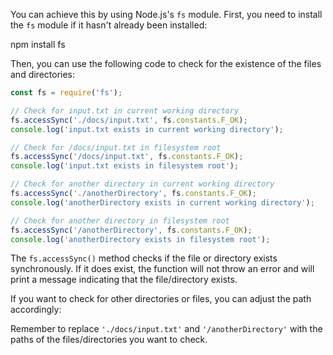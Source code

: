 You can achieve this by using Node.js's `fs` module. First, you need to install the `fs` module if it hasn't already been installed:

npm install fs

Then, you can use the following code to check for the existence of the files and directories:

```javascript
const fs = require('fs');

// Check for input.txt in current working directory
fs.accessSync('./docs/input.txt', fs.constants.F_OK);
console.log('input.txt exists in current working directory');

// Check for /docs/input.txt in filesystem root
fs.accessSync('/docs/input.txt', fs.constants.F_OK);
console.log('input.txt exists in filesystem root');

// Check for another directory in current working directory
fs.accessSync('./anotherDirectory', fs.constants.F_OK);
console.log('anotherDirectory exists in current working directory');

// Check for another directory in filesystem root
fs.accessSync('/anotherDirectory', fs.constants.F_OK);
console.log('anotherDirectory exists in filesystem root');
```

The `fs.accessSync()` method checks if the file or directory exists synchronously. If it does exist, the function will not throw an error and will print a message indicating that the file/directory exists.

If you want to check for other directories or files, you can adjust the path accordingly:

Remember to replace `'./docs/input.txt'` and `'/anotherDirectory'` with the paths of the files/directories you want to check.
